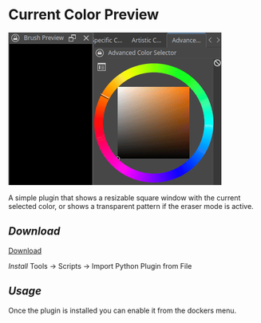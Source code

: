 # Current Color Preview

![example](https://raw.githubusercontent.com/loudbeatproductions/Color_preview_for_Krita/refs/heads/main/Example.gif)

A simple plugin that shows a resizable square window with the current selected color, or shows a transparent pattern if the eraser mode is active.

*Download*
-
[Download](https://github.com/loudbeatproductions/Color_preview_for_Krita/archive/refs/heads/main.zip)


*Install*
Tools -> Scripts -> Import Python Plugin from File

*Usage*
-
Once the plugin is installed you can enable it from the dockers menu.
